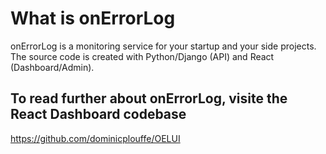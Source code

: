 # What is onErrorLog
onErrorLog is a monitoring service for your startup and your side projects.  The source code is created with Python/Django (API) and React (Dashboard/Admin).

## To read further about onErrorLog, visite the React Dashboard codebase

https://github.com/dominicplouffe/OELUI

